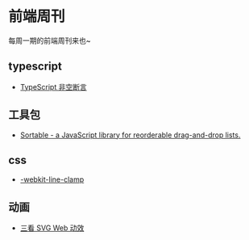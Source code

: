 # 前端周刊
每周一期的前端周刊来也~

## typescript

* [TypeScript 非空断言](https://cloud.tencent.com/developer/article/1610693)

## 工具包

* [Sortable - a JavaScript library for reorderable drag-and-drop lists.](https://github.com/SortableJS/Sortable)

## css

* [-webkit-line-clamp](https://developer.mozilla.org/zh-CN/docs/Web/CSS/-webkit-line-clamp)

## 动画

* [三看 SVG Web 动效](https://aotu.io/notes/2016/11/22/SVG_Web_Animation/index.html)
